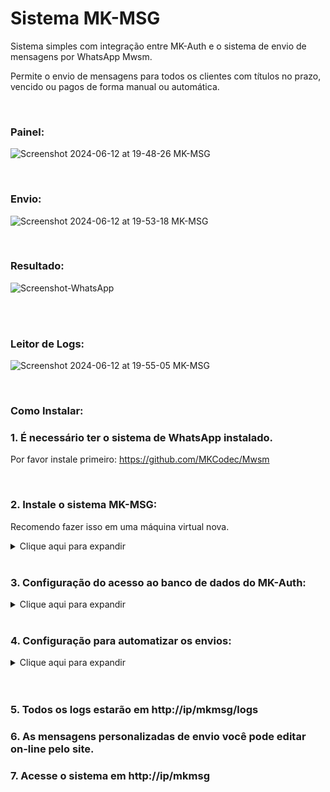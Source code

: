 # Sistema MK-MSG

Sistema simples com integração entre MK-Auth e o sistema de envio de mensagens por WhatsApp Mwsm.

Permite o envio de mensagens para todos os clientes com títulos no prazo, vencido ou pagos de forma manual ou automática.

<br>

### Painel:
![Screenshot 2024-06-12 at 19-48-26 MK-MSG](https://github.com/usuariomega/mkmsg/assets/70543919/1b6e63d0-000e-4c11-b502-24325bb34e79)

<br>

### Envio:
![Screenshot 2024-06-12 at 19-53-18 MK-MSG](https://github.com/usuariomega/mkmsg/assets/70543919/732f8471-bff2-40a7-acd2-e8b5f57ce0e8)

<br>

### Resultado:
![Screenshot-WhatsApp](https://github.com/usuariomega/mkmsg/assets/70543919/2241b4e7-df87-4111-89ed-5ce4fc035b8c)


<br>
<br>

### Leitor de Logs:
![Screenshot 2024-06-12 at 19-55-05 MK-MSG](https://github.com/usuariomega/mkmsg/assets/70543919/5aad9b05-11b2-4aef-aaaa-e9a3155792c9)

<br>

### Como Instalar: 

### 1. É necessário ter o sistema de WhatsApp instalado.
Por favor instale primeiro: https://github.com/MKCodec/Mwsm

<br>

### 2. Instale o sistema MK-MSG:
Recomendo fazer isso em uma máquina virtual nova. 

<details>
<summary> Clique aqui para expandir </summary>

### Instalar os pacotes: 

```sh
sudo apt update
sudo apt install apache2 apache2-utils sqlite3 php php-mysql php-sqlite3 php-curl git
```

<br>

<details>
<summary>

## Se instalado em Ubuntu ou Debian: Clique Aqui

</summary>

```sh
cd /var/www/html/
sudo git clone https://github.com/usuariomega/mkmsg.git
cd /var/www/html/mkmsg/
```

Dar permissão ao Apache para poder gravar no banco de dados as mensagens personalizadas e salvar os logs dos envios
```sh
sudo chown -R www-data:www-data db/
sudo chown -R www-data:www-data logs/
```
</details>

<details>
<summary>

## Se instalado no Mk-Auth:  Clique Aqui

</summary>
  
```sh
cd /var/www/
sudo git clone https://github.com/usuariomega/mkmsg.git
cd /var/www/mkmsg/
```

Dar permissão ao Apache para poder gravar no banco de dados as mensagens personalizadas e salvar os logs dos envios

```sh
sudo chown -R www-data:www-data db/
sudo chown -R www-data:www-data logs/
```

Dar permissão ao Apparmor para que o PHP possa ler e gravar no banco de dados as mensagens personalizadas

```sh
sed -i 's/}$/        \/var\/www\/mkmsg\/** rwk, }/g' /etc/apparmor.d/usr.sbin.php-fpm7.3
sudo apparmor_parser -r /etc/apparmor.d/usr.sbin.php-fpm7.3
```

Permitir que o Mk-Auth deixe acessar o endereço /mkmsg (MK-Auth 23 em diante)

```sh
sudo nano /var/www/.htaccess
```

Apague a ultima linha:

```sh
RewriteRule ^([a-zA-Z0-9\/]+)$ index.hhvm?$1 [NC,L]
```

Em seguida Ctrl + X para salvar. Aperte (Y ou S) + enter para salvar. (Depende do idioma do sistema operacional).

</details>

<br>

### Prossiga com o resto da instalação comum aos 2 sistemas

### Criar senha para proteger o acesso ao sistema 
```sh
sudo htpasswd -c /etc/apache2/.htpasswd admin
```
Essa senha será pedida ao acessar o sistema em http://ip/mkmsg
Nesse caso acima, criaremos o usuario admin e a senha será definida após dar enter.
### Ativar o Apache para que leia o arquivo .htaccess e peça a senha ao acessar
```sh
sudo sed -i '/<Directory \/var\/www\/>/,/<\/Directory>/ s/AllowOverride None/AllowOverride All/' /etc/apache2/apache2.conf
```

### Segurança - Não mostrar versão do Apache 
```sh
sudo sed -i 's/ServerTokens OS/ServerTokens Prod/' /etc/apache2/conf-enabled/security.conf
sudo sed -i 's/ServerSignature On/ServerSignature Off/' /etc/apache2/conf-enabled/security.conf
```

### Reinicie o Apache 
```sh
sudo service apache2 restart
```

### Edite o arquivo config e configure o nome do provedor e o site 
```sh
cd /var/www/html/mkmsg/
```
ou 
```sh
cd /var/www/mkmsg/
```
<br>Em seguida:
```sh
sudo nano config.php
```
</details>

<br>

### 3. Configuração do acesso ao banco de dados do MK-Auth:

<details>
<summary> Clique aqui para expandir </summary>

### Para poder ter acesso ao banco de dados, no servidor do MK-Auth faça:

Mantenha as aspas e mude o usuário e senha em: **nomedousuario** e **suasenha**

Coloque o IP de onde roda o sistema MK-MSG em **192.168.0.20** (IP de exemplo, use o IP da sua VM).

### Rode o comando abaixo para criar o usuário com permissão de leitura do banco, cole uma linha por vez:

```
mysql -uroot -pvertrigo -Dmkradius
CREATE USER 'nomedousuario'@'192.168.0.20' IDENTIFIED BY 'suasenha';
GRANT SELECT ON mkradius.* TO 'nomedousuario'@'192.168.0.20';
commit;
quit;
```

<br>

### Será necessário mudar o IP do banco de dados. 
Como o MariaDB do Mk-Auth é antigo, ele só permite adicionar um endereço de IP. Por padrão ele só roda em localhost não permitindo acesso externo. Mude para o IP local do seu MK-Auth. Se não souber, digite ifconfig e use o mesmo IP na cofiguração abaixo:

```
sudo nano /etc/mysql/conf.d/50-server.cnf 
```
Mude:
bind-address    = 127.0.0.1

Para o ip local do seu servidor Mk-Auth:
```
bind-address    = 192.168.0.150
````

Se quiser deixar aberto para qualquer IP mude para (bind-address    = 0.0.0.0). Não recomendo essa prática por questões de segurança. 

Em seguida:
```
sudo service mysql restart
```

### No arquivo config.php no sistema MK-MSG mude para:

//IP do MK-Auth
<br>$servername = "192.168.0.150";

//Usuário do banco de dados do do MK-Auth
<br>$username 	= "nomedousuario";

//Senha do banco de dados do do MK-Auth
<br>$password 	= "suasenha";

//Nome do banco de dados do do MK-Auth
<br>$dbname		= "mkradius";

</details>

<br>

### 4. Configuração para automatizar os envios:

<details>
<summary> Clique aqui para expandir </summary>

### Será necessário configurar a quantidade de dias antes e depois no arquivo config.php

//Quantos dias antes do prazo
<br>$diasnoprazo= 3;

//Quantos dias após vencer
<br>$diasvencido= 3;

//Quantos dias após pago
<br>$diaspago	= 3;

Exemplos:
<br>Título vence dia 10, hoje é dia 7, será enviado a mensagem a todos que vencem no dia 10. Consulta SQL = (07 + 3).
<br>Título venceu dia 04, hoje é dia 7, será enviado a mensagem a todos que venceram no dia 04. Consulta SQL = (07 - 3).
<br>Título foi pago dia 12, hoje é dia 15, será enviado a mensagem a todos que pagaram no dia 12. Consulta SQL = (15 - 3).

### Configurando a automação:

```
sudo crontab -e
```
Adicione no final:

Lembre de mudar **suasenha** pela senha criada em sudo htpasswd -c /etc/apache2/.htpasswd admin
```
0 9  * * * curl -X POST -F 'posttodos=1' http://admin:suasenha@127.0.0.1/mkmsg/cronnoprazo.php > /dev/null 2>&1
0 10 * * * curl -X POST -F 'posttodos=1' http://admin:suasenha@127.0.0.1/mkmsg/cronvencido.php > /dev/null 2>&1
0 11 * * * curl -X POST -F 'posttodos=1' http://admin:suasenha@127.0.0.1/mkmsg/cronpago.php > /dev/null 2>&1
````

Será enviado todos os dias as 9h para mensagens com títulos no prazo, 10h para mensagens com títulos vencidos e 11h para mensagens com títulos pagos.

OBS: Se a consulta não retornar títulos, não será enviado.

Exemplo: Configurado dias no prazo para 3 dias, hoje é dia 10, será enviado a mensagem para todos que vencem no dia 13. 

**Se não houver títulos para o dia 13, não será enviado.** E assim por diante:

- Dia 14 + 3 = Envia mensagem se existir título a vencer (no prazo) no dia 17
- Dia 15 + 3 = Envia mensagem se existir título a vencer (no prazo) no dia 18

</details>

<br>
<br>

### 5. Todos os logs estarão em http://ip/mkmsg/logs

### 6. As mensagens personalizadas de envio você pode editar on-line pelo site.

### 7. **Acesse o sistema em http://ip/mkmsg**
